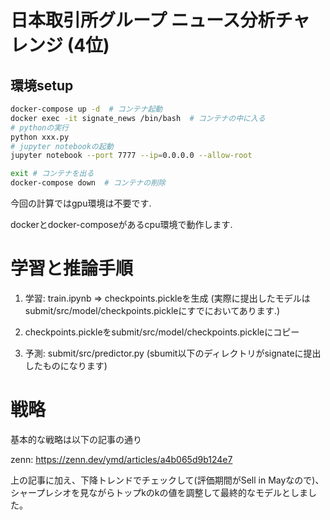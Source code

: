# 日本取引所グループ ニュース分析チャレンジ (4位)



## 環境setup

```sh
docker-compose up -d  # コンテナ起動
docker exec -it signate_news /bin/bash  # コンテナの中に入る
# pythonの実行
python xxx.py
# jupyter notebookの起動
jupyter notebook --port 7777 --ip=0.0.0.0 --allow-root 

exit # コンテナを出る
docker-compose down  # コンテナの削除
```

今回の計算ではgpu環境は不要です.

dockerとdocker-composeがあるcpu環境で動作します.



# 学習と推論手順

1. 学習: train.ipynb => checkpoints.pickleを生成 (実際に提出したモデルはsubmit/src/model/checkpoints.pickleにすでにおいてあります.)

2. checkpoints.pickleをsubmit/src/model/checkpoints.pickleにコピー

3. 予測: submit/src/predictor.py (sbumit以下のディレクトリがsignateに提出したものになります)



# 戦略

基本的な戦略は以下の記事の通り

zenn: https://zenn.dev/ymd/articles/a4b065d9b124e7

上の記事に加え、下降トレンドでチェックして(評価期間がSell in Mayなので)、シャープレシオを見ながらトップkのkの値を調整して最終的なモデルとしました。





